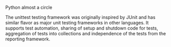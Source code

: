 Python almost a circle

The unittest testing framework was originally inspired by JUnit and has similar flavor as major unit testing frameworks in other languages. It supports test automation, sharing of setup and shutdown code for tests, aggregation of tests into collections and independence of the tests from the reporting framework. 